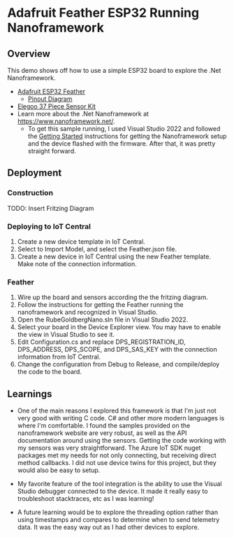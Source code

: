 # Adafruit Feather ESP32 Running Nanoframework

## Overview

This demo shows off how to use a simple ESP32 board to explore the .Net Nanoframework.

- [Adafruit ESP32 Feather](https://www.adafruit.com/product/3591)
    - [Pinout Diagram](https://learn.adafruit.com/adafruit-huzzah32-esp32-feather/pinouts)
- [Elegoo 37 Piece Sensor Kit](https://www.elegoo.com/products/elegoo-37-in-1-sensor-kit)
- Learn more about the .Net Nanoframework at https://www.nanoframework.net/.
    - To get this sample running, I used Visual Studio 2022 and followed the [Getting Started](https://www.nanoframework.net/) instructions for getting the Nanoframework setup and the device flashed with the firmware.  After that, it was pretty straight forward.

## Deployment

### Construction

TODO: Insert Fritzing Diagram

### Deploying to IoT Central

1. Create a new device template in IoT Central.
2. Select to Import Model, and select the Feather.json file.
3. Create a new device in IoT Central using the new Feather template.  Make note of the connection information.

### Feather

1. Wire up the board and sensors according the the fritzing diagram.
2. Follow the instructions for getting the Feather running the nanoframework and recognized in Visual Studio.
3. Open the RubeGoldbergNano.sln file in Visual Studio 2022.
4. Select your board in the Device Explorer view.  You may have to enable the view in Visual Studio to see it.
5. Edit Configuration.cs and replace DPS_REGISTRATION_ID, DPS_ADDRESS, DPS_SCOPE, and DPS_SAS_KEY with the connection information from IoT Central.
6. Change the configuration from Debug to Release, and compile/deploy the code to the board.

## Learnings

- One of the main reasons I explored this framework is that I'm just not very good with writing C code.  C# and other more modern languages is where I'm comfortable.  I found the samples provided on the nanoframework website are very robust, as well as the API documentation around using the sensors.  Getting the code working with my sensors was very straightforward.  The Azure IoT SDK nuget packages met my needs for not only connecting, but receiving direct method callbacks.  I did not use device twins for this project, but they would also be easy to setup.

- My favorite feature of the tool integration is the ability to use the Visual Studio debugger connected to the device.  It made it really easy to troubleshoot stacktraces, etc as I was learning!

- A future learning would be to explore the threading option rather than using timestamps and compares to determine when to send telemetry data.  It was the easy way out as I had other devices to explore.
